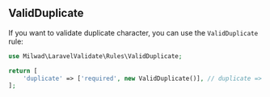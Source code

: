 ## ValidDuplicate

If you want to validate duplicate character, you can use the `ValidDuplicate` rule:

```php
use Milwad\LaravelValidate\Rules\ValidDuplicate;

return [
    'duplicate' => ['required', new ValidDuplicate()], // duplicate => 1123456
];
```
